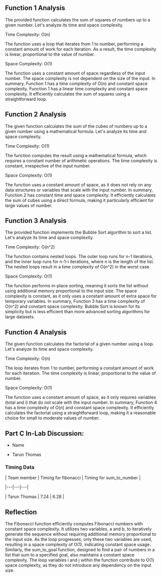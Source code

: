 ## Function 1 Analysis

The provided function calculates the sum of squares of numbers up to a given number. Let's analyze its time and space complexity.

Time Complexity: O(n)

The function uses a loop that iterates from 1 to number, performing a constant amount of work for each iteration. As a result, the time complexity is linear, proportional to the value of number.

Space Complexity: O(1)

The function uses a constant amount of space regardless of the input number. The space complexity is not dependent on the size of the input.
In summary, Function 1 has a time complexity of O(n) and constant space complexity. Function 1 has a linear time complexity and constant space complexity. It efficiently calculates the sum of squares using a straightforward loop.

## Function 2 Analysis

The given function calculates the sum of the cubes of numbers up to a given number using a mathematical formula. Let's analyze its time and space complexity.

Time Complexity: O(1)

The function computes the result using a mathematical formula, which requires a constant number of arithmetic operations. The time complexity is constant, irrespective of the input number.

Space Complexity: O(1)

The function uses a constant amount of space, as it does not rely on any data structures or variables that scale with the input number.
In summary, Function 2 has constant time and space complexity. It efficiently calculates the sum of cubes using a direct formula, making it particularly efficient for large values of number.

## Function 3 Analysis

The provided function implements the Bubble Sort algorithm to sort a list. Let's analyze its time and space complexity.

Time Complexity: O(n^2)

The function contains nested loops. The outer loop runs for n-1 iterations, and the inner loop runs for n-1-i iterations, where n is the length of the list. The nested loops result in a time complexity of O(n^2) in the worst case.

Space Complexity: O(1)

The function performs in-place sorting, meaning it sorts the list without using additional memory proportional to the input size. The space complexity is constant, as it only uses a constant amount of extra space for temporary variables.
In summary, Function 3 has a time complexity of O(n^2) and constant space complexity. Bubble Sort is known for its simplicity but is less efficient than more advanced sorting algorithms for large datasets.


## Function 4 Analysis

The given function calculates the factorial of a given number using a loop. Let's analyze its time and space complexity.

Time Complexity: O(n)

The loop iterates from 1 to number, performing a constant amount of work for each iteration. The time complexity is linear, proportional to the value of number.

Space Complexity: O(1)

The function uses a constant amount of space, as it only requires variables (total and i) that do not scale with the input number.
In summary, Function 4 has a time complexity of O(n) and constant space complexity. It efficiently calculates the factorial using a straightforward loop, making it a reasonable choice for small to moderate values of number.


## Part C In-Lab Discussion:


* Name 

* Tarun Thomas


### Timing Data


| Team member | Timing for fibonacci | Timing for sum_to_number | 

|---|---|---|

| Tarun Thomas | 7.24 | 6.28 |


## Reflection

The Fibonacci function efficiently computes Fibonacci numbers with constant space complexity. It utilizes two variables, a and b, to iteratively generate the sequence without requiring additional memory proportional to the input size. As the loop progresses, only these two variables are used, resulting in a space complexity of O(1), indicating constant space usage. Similarly, the sum_to_goal function, designed to find a pair of numbers in a list that sum to a specified goal, also maintains a constant space complexity. The loop variables i and j within the function contribute to O(1) space complexity, as they do not introduce any dependency on the input size.